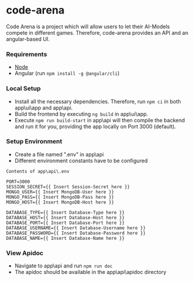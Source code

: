 # code-arena
Code Arena is a project which will allow users to let their AI-Models compete in different games. Therefore, code-arena provides an API and an angular-based UI.

### Requirements
- [Node](https://nodejs.org/en/)
- Angular (run ```npm install -g @angular/cli```)

### Local Setup
- Install all the necessary dependencies. Therefore, run ```npm ci``` in both app\ui\app and app\api.  
- Build the frontend by executing ```ng build``` in app\ui\app.  
- Execute ```npm run build-start``` in app\api will then compile the backend and run it for you, providing the app locally on Port 3000 (default).

### Setup Environment
- Create a file named ".env" in app\api
- Different environment constants have to be configured
```
Contents of app\api\.env

PORT=3000
SESSION_SECRET={{ Insert Session-Secret here }}
MONGO_USER={{ Insert MongoDB-User here }}
MONGO_PASS={{ Insert MongoDB-Pass here }}
MONGO_HOST={{ Insert MongoDB-Host here }}

DATABASE_TYPE={{ Insert Database-Type here }}
DATABASE_HOST={{ Insert Database-Host here }}
DATABASE_PORT={{ Insert Database-Port here }}
DATABASE_USERNAME={{ Insert Database-Username here }}
DATABASE_PASSWORD={{ Insert Database-Password here }}
DATABASE_NAME={{ Insert Database-Name here }}
```

### View Apidoc
- Navigate to app\api and run ```npm run doc```
- The apidoc should be available in the app\api\apidoc directory